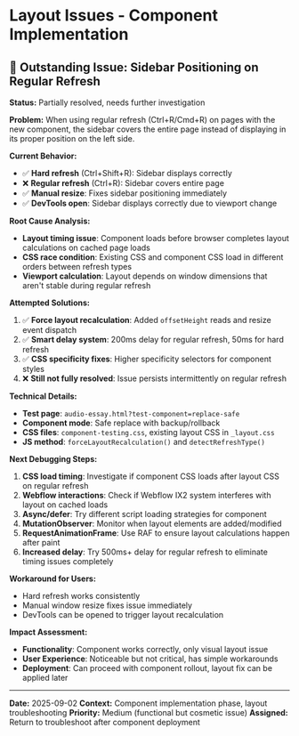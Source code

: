# Layout Issues - Component Implementation

## 🚨 Outstanding Issue: Sidebar Positioning on Regular Refresh

**Status:** Partially resolved, needs further investigation

**Problem:** 
When using regular refresh (Ctrl+R/Cmd+R) on pages with the new component, the sidebar covers the entire page instead of displaying in its proper position on the left side.

**Current Behavior:**
- ✅ **Hard refresh** (Ctrl+Shift+R): Sidebar displays correctly
- ❌ **Regular refresh** (Ctrl+R): Sidebar covers entire page  
- ✅ **Manual resize**: Fixes sidebar positioning immediately
- ✅ **DevTools open**: Sidebar displays correctly due to viewport change

**Root Cause Analysis:**
- **Layout timing issue**: Component loads before browser completes layout calculations on cached page loads
- **CSS race condition**: Existing CSS and component CSS load in different orders between refresh types
- **Viewport calculation**: Layout depends on window dimensions that aren't stable during regular refresh

**Attempted Solutions:**
1. ✅ **Force layout recalculation**: Added `offsetHeight` reads and resize event dispatch
2. ✅ **Smart delay system**: 200ms delay for regular refresh, 50ms for hard refresh  
3. ✅ **CSS specificity fixes**: Higher specificity selectors for component styles
4. ❌ **Still not fully resolved**: Issue persists intermittently on regular refresh

**Technical Details:**
- **Test page**: `audio-essay.html?test-component=replace-safe`
- **Component mode**: Safe replace with backup/rollback
- **CSS files**: `component-testing.css`, existing layout CSS in `_layout.css`
- **JS method**: `forceLayoutRecalculation()` and `detectRefreshType()`

**Next Debugging Steps:**
1. **CSS load timing**: Investigate if component CSS loads after layout CSS on regular refresh
2. **Webflow interactions**: Check if Webflow IX2 system interferes with layout on cached loads  
3. **Async/defer**: Try different script loading strategies for component
4. **MutationObserver**: Monitor when layout elements are added/modified
5. **RequestAnimationFrame**: Use RAF to ensure layout calculations happen after paint
6. **Increased delay**: Try 500ms+ delay for regular refresh to eliminate timing issues completely

**Workaround for Users:**
- Hard refresh works consistently
- Manual window resize fixes issue immediately  
- DevTools can be opened to trigger layout recalculation

**Impact Assessment:**
- **Functionality**: Component works correctly, only visual layout issue
- **User Experience**: Noticeable but not critical, has simple workarounds
- **Deployment**: Can proceed with component rollout, layout fix can be applied later

---

**Date:** 2025-09-02
**Context:** Component implementation phase, layout troubleshooting
**Priority:** Medium (functional but cosmetic issue)
**Assigned:** Return to troubleshoot after component deployment